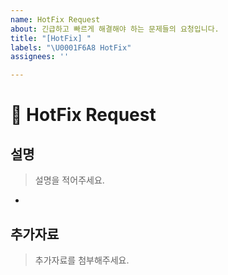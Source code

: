 ```yaml
---
name: HotFix Request
about: 긴급하고 빠르게 해결해야 하는 문제들의 요청입니다.
title: "[HotFix] "
labels: "\U0001F6A8 HotFix"
assignees: ''

---
```


# 🚨 HotFix Request

## 설명

> 설명을 적어주세요.

- 

## 추가자료

> 추가자료를 첨부해주세요.
